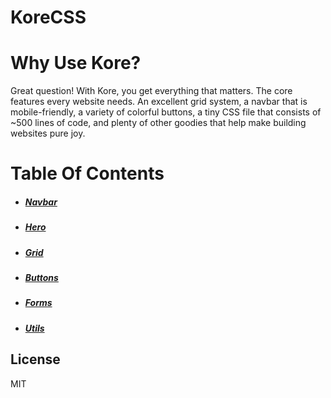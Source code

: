 # KoreCSS



# Why Use Kore?

Great question! With Kore, you get everything that matters. The core features every website needs. An excellent grid system, a navbar that is mobile-friendly, a variety of colorful buttons, a tiny CSS file that consists of ~500 lines of code, and plenty of other goodies that help make building websites pure joy.


# Table Of Contents
 * ##### [Navbar](https://elisvcodes.github.io/kore-site/#navbar)
 * ##### [Hero](https://elisvcodes.github.io/kore-site/#hero)
 * ##### [Grid](https://elisvcodes.github.io/kore-site/#grid)
 * ##### [Buttons](https://elisvcodes.github.io/kore-site/#buttons)
 * ##### [Forms](https://elisvcodes.github.io/kore-site/#forms)
 * ##### [Utils](https://elisvcodes.github.io/kore-site/#utils)

License
----

MIT


